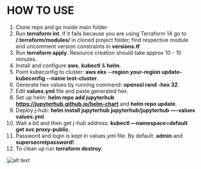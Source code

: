 # HOW TO USE

1) Clone repo and go inside main folder
2) Run **terraform int**. If it fails because you are using Terraform 14 go to **/.terraform/modules/** in cloned project folder, find respective module and uncomment version constraints in **versions.tf**
4) Run **terraform apply**. Resource creation should take approx 10 - 15 minutes.
5) Install and configure **aws**, **kubectl** & **helm**.
6) Point kubeconfig to cluster: **aws eks --region your-region update-kubeconfig --name test-cluster**.
7) Generate hex values by running command: **openssl rand -hex 32**.
8) Edit **values.yml** file and paste generated hex.
10) Set up helm: **helm repo add jupyterhub https://jupyterhub.github.io/helm-chart** and **helm repo update**.
11) Deploy j-hub: **helm install jupyterhub jupyterhub/jupyterhub —-values values.yml**.
12) Wait a bit and then get j-hub address: **kubectl —namespace=default get svc proxy-public**.
13) Password and login is kept in values.yml file. By default: **admin** and **supersecretpassword!**.
14) To clean up run **terraform destroy**.

![alt text](https://github.com/JanisRancans/terraform-eks/blob/main/jhub-running-python.png?raw=true)
